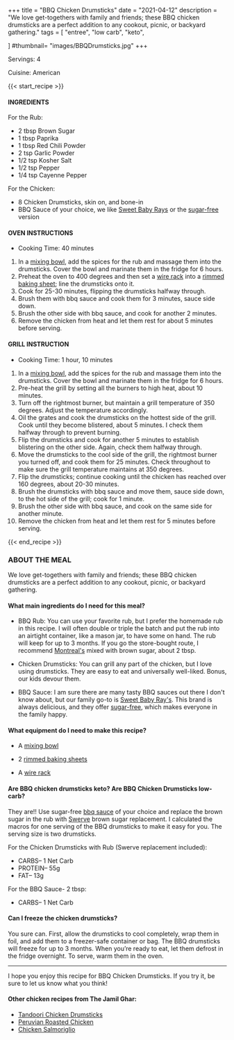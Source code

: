 +++
title = "BBQ Chicken Drumsticks"
date = "2021-04-12"
description = "We love get-togethers with family and friends; these BBQ chicken drumsticks are a perfect addition to any cookout, picnic, or backyard gathering."
tags = [
    "entree",
    "low carb",
    "keto",
    
]
#thumbnail= "images/BBQDrumsticks.jpg"
+++

Servings: 4 <!--more-->

Cuisine: American

{{< start_recipe >}}

#### INGREDIENTS 

For the Rub: 

* 2 tbsp Brown Sugar
* 1 tbsp Paprika
* 1 tbsp Red Chili Powder
* 2 tsp Garlic Powder
* 1/2 tsp Kosher Salt
* 1/2 tsp Pepper
* 1/4 tsp Cayenne Pepper

For the Chicken: 

* 8 Chicken Drumsticks, skin on, and bone-in
* BBQ Sauce of your choice, we like [Sweet Baby Rays](https://amzn.to/2NsxauJ) or the [sugar-free](https://amzn.to/2MYvhWR) version

#### OVEN INSTRUCTIONS

* Cooking Time: 40 minutes 

1. In a [mixing bowl](https://amzn.to/3o4ml1T), add the spices for the rub and massage them into the drumsticks. Cover the bowl and marinate them in the fridge for 6 hours.
2. Preheat the oven to 400 degrees and then set a [wire rack](https://amzn.to/3AQLn8k) into a [rimmed baking sheet](https://amzn.to/3COm9rS); line the drumsticks onto it.
3. Cook for 25-30 minutes, flipping the drumsticks halfway through.
4. Brush them with bbq sauce and cook them for 3 minutes, sauce side down. 
5. Brush the other side with bbq sauce, and cook for another 2 minutes.  
6. Remove the chicken from heat and let them rest for about 5 minutes before serving.

#### GRILL INSTRUCTION 

* Cooking Time: 1 hour, 10 minutes

1. In a [mixing bowl](https://amzn.to/3o4ml1T), add the spices for the rub and massage them into the drumsticks. Cover the bowl and marinate them in the fridge for 6 hours.
2. Pre-heat the grill by setting all the burners to high heat, about 10 minutes.
3. Turn off the rightmost burner, but maintain a grill temperature of 350 degrees. Adjust the temperature accordingly.
4. Oil the grates and cook the drumsticks on the hottest side of the grill. Cook until they become blistered, about 5 minutes. I check them halfway through to prevent burning. 
5. Flip the drumsticks and cook for another 5 minutes to establish blistering on the other side. Again, check them halfway through. 
6. Move the drumsticks to the cool side of the grill, the rightmost burner you turned off, and cook them for 25 minutes. Check throughout to make sure the grill temperature maintains at 350 degrees. 
7. Flip the drumsticks; continue cooking until the chicken has reached over 160 degrees, about 20-30 minutes.
8. Brush the drumsticks with bbq sauce and move them, sauce side down, to the hot side of the grill; cook for 1 minute. 
9. Brush the other side with bbq sauce, and cook on the same side for another minute.  
10. Remove the chicken from heat and let them rest for 5 minutes before serving.

{{< end_recipe >}}

### ABOUT THE MEAL 

We love get-togethers with family and friends; these BBQ chicken drumsticks are a perfect addition to any cookout, picnic, or backyard gathering. 

#### What main ingredients do I need for this meal?

* BBQ Rub: You can use your favorite rub, but I prefer the homemade rub in this recipe. I will often double or triple the batch and put the rub into an airtight container, like a mason jar, to have some on hand. The rub will keep for up to 3 months. If you go the store-bought route, I recommend [Montreal's](https://amzn.to/2QOX1P8) mixed with brown sugar, about 2 tbsp.

* Chicken Drumsticks: You can grill any part of the chicken, but I love using drumsticks. They are easy to eat and universally well-liked. Bonus, our kids devour them. 

* BBQ Sauce: I am sure there are many tasty BBQ sauces out there I don't know about, but our family go-to is [Sweet Baby Ray's](https://amzn.to/2NsxauJ). This brand is always delicious, and they offer [sugar-free](https://amzn.to/2MYvhWR), which makes everyone in the family happy. 


#### What equipment do I need to make this recipe?

* A [mixing bowl](https://amzn.to/3o4ml1T) 

* 2 [rimmed baking sheets](https://amzn.to/3COm9rS)

*  A [wire rack](https://amzn.to/3AQLn8k)

#### Are BBQ chicken drumsticks keto? Are BBQ Chicken Drumsticks low-carb?

They are!! Use sugar-free [bbq sauce](https://amzn.to/2MYvhWR) of your choice and replace the brown sugar in the rub with [Swerve](https://amzn.to/39rvQQS) brown sugar replacement. I calculated the macros for one serving of the BBQ drumsticks to make it easy for you. The serving size is two drumsticks. 

For the Chicken Drumsticks with Rub (Swerve replacement included): 

* CARBS– 1 Net Carb
* PROTEIN– 55g
* FAT– 13g

For the BBQ Sauce- 2 tbsp: 

* CARBS– 1 Net Carb 

#### Can I freeze the chicken drumsticks?

You sure can. First, allow the drumsticks to cool completely, wrap them in foil, and add them to a freezer-safe container or bag. The BBQ drumsticks will freeze for up to 3 months. When you’re ready to eat, let them defrost in the fridge overnight. To serve, warm them in the oven. 

----

I hope you enjoy this recipe for BBQ Chicken Drumsticks. If you try it, be sure to let us know what you think!

#### Other chicken recipes from The Jamil Ghar:

* [Tandoori Chicken Drumsticks](https://www.jamilghar.com/recipe/tandoori_chicken/)
* [Peruvian Roasted Chicken](https://www.jamilghar.com/recipe/peruvian_chicken/)
* [Chicken Salmoriglio](https://www.jamilghar.com/recipe/chicken_salmoriglio/)

